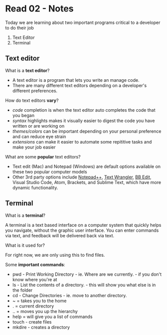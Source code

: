 # Read 02 - Notes

Today we are learning about two important programs critical to a developer to do their job
1. Text Editor
1. Terminal

## Text editor

What is a **text editor**?
- A text editor is a program that lets you write an manage code.
- There are many different text editors depending on a developer's different preferences.

How do text editors **vary**? 
- *code* completion is when the text editor auto completes the code that you began
- *syntax* highlights makes it visually easier to digest the code you have written or are working on
- *themes/colors* can be important depending on your personal preference and can reduce eye strain
- *extensions* can make it easier to automate some repititive tasks and make your job easier

What are some **popular** text editors?
- Text edit (Mac) and Notepad (Windows) are default options available on these two popular computer models
- Other 3rd party options include [Notepad++](https://notepad-plus-plus.org/), [Text Wrangler](https://apps.apple.com/us/app/textwrangler/id404010395?mt=12), [BB Edit](https://www.barebones.com/products/bbedit/), Visual Studio Code, Atom, Brackets, and Sublime Text, which have more dynamic functionality.

## Terminal

What is a **terminal**?

A terminal is a text based interface on a computer system that quickly helps you navigate, without the graphic user interface. You can enter commands via text, and feedback will be delivered back via text. 

What is it used for?

For right now, we are only using this to find files.

Some **important commands**:
- pwd - Print Working Directory - ie. Where are we currently. - if you don't know where you're at
- ls - List the contents of a directory. - this will show you what else is in the folder
- cd - Change Directories - ie. move to another directory.
- ~ = takes you to the home
- . = current directory
- .. = moves you up the hierarchy
- help = will give you a list of commands
- touch - create files
- mkdire - creates a directory
